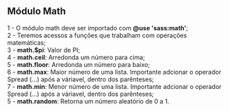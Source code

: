 ## Módulo Math ##

1 - O módulo math deve ser importado com <b>@use 'sass:math'</b>; <br>
2 - Teremos acessos a funções que trabalham com operações matemáticas; <br>
3 - <b>math.$pi</b>: Valor de PI; <br>
4 - <b>math.ceil</b>: Arredonda um número para cima; <br>
5 - <b>math.floor</b>: Arredonda um número para baixo; <br>
6 - <b>math.max</b>: Maior número de uma lista. Importante adcionar o operador Spread (...) após a váriavel, dentro dos parênteses; <br>
7 - <b>math.min</b>: Menor número de uma lista. Importante adcionar o operador Spread (...) após a váriavel, dentro dos parênteses;<br>
5 - <b>math.random</b>: Retorna um número aleatório de 0 a 1.